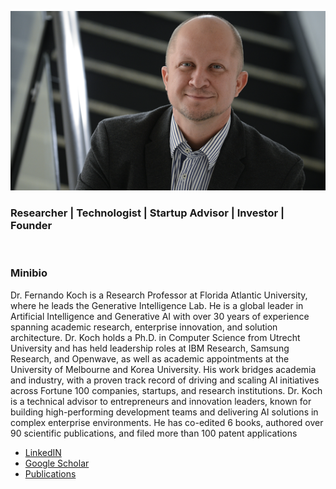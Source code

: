 ![](./images/fkoch-banner.png)

### Researcher | Technologist | Startup Advisor | Investor | Founder

<br/>

### Minibio

Dr. Fernando Koch is a Research Professor at Florida Atlantic University, where he leads the Generative Intelligence Lab. He is a global leader in Artificial Intelligence and Generative AI with over 30 years of experience spanning academic research, enterprise innovation, and solution architecture. Dr. Koch holds a Ph.D. in Computer Science from Utrecht University and has held leadership roles at IBM Research, Samsung Research, and Openwave, as well as academic appointments at the University of Melbourne and Korea University. His work bridges academia and industry, with a proven track record of driving and scaling AI initiatives across Fortune 100 companies, startups, and research institutions. Dr. Koch is a technical advisor to entrepreneurs and innovation leaders, known for building high-performing development teams and delivering AI solutions in complex enterprise environments. He has co-edited 6 books, authored over 90 scientific publications, and filed more than 100 patent applications 


* [LinkedIN](https://www.linkedin.com/in/fkoch/)
* [Google Scholar](https://scholar.google.com/citations?hl=en&user=-jD2UDsAAAAJ&view_op=list_works&sortby=pubdate)
* [Publications](./publications.md)
